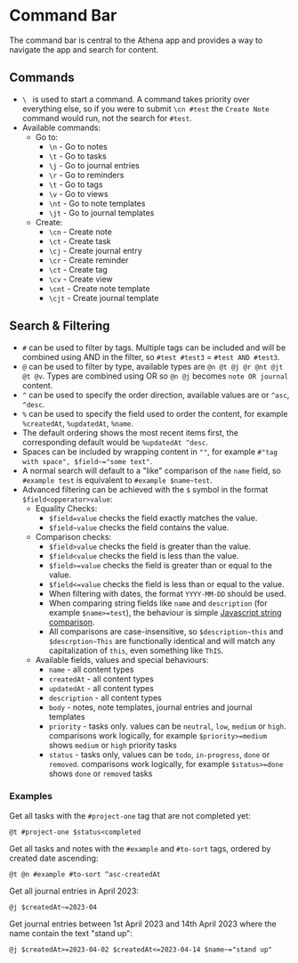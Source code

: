 # Command Bar
The command bar is central to the Athena app and provides a way to navigate the app and search for content.

## Commands
- `\ ` is used to start a command. A command takes priority over everything else, so if you were to submit `\cn #test` the `Create Note`
command would run, not the search for `#test`.
- Available commands:
  - Go to:
    - `\n` - Go to notes
    - `\t` - Go to tasks
    - `\j` - Go to journal entries
    - `\r` - Go to reminders
    - `\t` - Go to tags
    - `\v` - Go to views
    - `\nt` - Go to note templates
    - `\jt` - Go to journal templates
  - Create:
    - `\cn` - Create note
    - `\ct` - Create task
    - `\cj` - Create journal entry
    - `\cr` - Create reminder
    - `\ct` - Create tag
    - `\cv` - Create view
    - `\cnt` - Create note template
    - `\cjt` - Create journal template

## Search & Filtering
- `#` can be used to filter by tags. Multiple tags can be included and will be combined using AND in the filter, so `#test #test3` = `#test AND #test3`.
- `@` can be used to filter by type, available types are `@n @t @j @r @nt @jt @t @v`. Types are combined using OR so `@n @j` becomes `note OR journal` content.
- `^` can be used to specify the order direction, available values are or `^asc`, `^desc`.
- `%` can be used to specify the field used to order the content, for example `%createdAt`, `%updatedAt`, `%name`.
- The default ordering shows the most recent items first, the corresponding default would be `%updatedAt ^desc`.
- Spaces can be included by wrapping content in `""`, for example `#"tag with space", $field~="some text"`.
- A normal search will default to a "like" comparison of the `name` field, so `#example test` is equivalent to `#example $name~test`.
- Advanced filtering can be achieved with the `$` symbol in the format `$field<opperator>value`:
  - Equality Checks:
    - `$field=value` checks the field exactly matches the value.
    - `$field~value` checks the field contains the value.
  - Comparison checks:
    - `$field>value` checks the field is greater than the value.
    - `$field<value` checks the field is less than the value.
    - `$field>=value` checks the field is greater than or equal to the value.
    - `$field<=value` checks the field is less than or equal to the value.
    - When filtering with dates, the format `YYYY-MM-DD` should be used.
    - When comparing string fields like `name` and `description` (for example `$name>=test`), the behaviour is simple [Javascript string comparison](https://developer.mozilla.org/en-US/docs/Web/JavaScript/Reference/Global_Objects/String#comparing_strings).
    - All comparisons are case-insensitive, so `$description~this` and `$descrption~This` are functionally identical and will match any capitalization of `this`, even something like `ThIS`.
  - Available fields, values and special behaviours:
      - `name` - all content types
      - `createdAt` - all content types
      - `updatedAt` - all content types
      - `description` - all content types
      - `body` - notes, note templates, journal entries and journal templates
      - `priority` - tasks only. values can be `neutral`, `low`, `medium` or `high`. comparisons work logically, for example `$priority>=medium` shows `medium` or `high` priority tasks
      - `status` - tasks only, values can be `todo`, `in-progress`, `done` or `removed`. comparisons work logically, for example `$status>=done` shows `done` or `removed` tasks

### Examples
Get all tasks with the `#project-one` tag that are not completed yet:
```
@t #project-one $status<completed
```

Get all tasks and notes with the `#example` and `#to-sort` tags, ordered by created date ascending:
```
@t @n #example #to-sort ^asc-createdAt
```

Get all journal entries in April 2023:
```
@j $createdAt~=2023-04
```

Get journal entries between 1st April 2023 and 14th April 2023 where the name contain the text "stand up":
```
@j $createdAt>=2023-04-02 $createdAt<=2023-04-14 $name~="stand up"
```